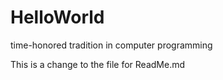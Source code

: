 # HelloWorld
time-honored tradition in computer programming

This is a change to the file for ReadMe.md
